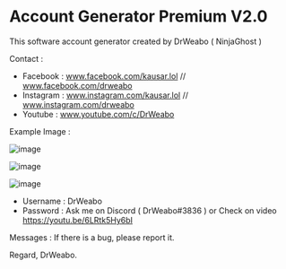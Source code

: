 # Account Generator Premium V2.0
This software account generator created by DrWeabo ( NinjaGhost ) 

Contact :

- Facebook : www.facebook.com/kausar.lol // www.facebook.com/drweabo
- Instagram : www.instagram.com/kausar.lol // www.instagram.com/drweabo
- Youtube : www.youtube.com/c/DrWeabo

Example Image : 

![image](https://i.imgur.com/ki1SaHf.png)

![image](https://cdn.discordapp.com/attachments/530205261126828033/657106380087361537/SPOILER_unknown.png)

![image](https://i.imgur.com/jDhKlcB.png)

- Username : DrWeabo
- Password : Ask me on Discord ( DrWeabo#3836 ) or Check on video https://youtu.be/6LRtk5Hy6bI

Messages :
If there is a bug, please report it.

Regard,
DrWeabo.
